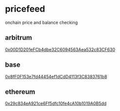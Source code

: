 # pricefeed
onchain price and balance checking

## arbitrum

[0x00D1D201eFCb4dbe32C6094563Aea532c83CF630](https://arbiscan.io/address/0x00D1D201eFCb4dbe32C6094563Aea532c83CF630#code)

## base

[0x8fF0F153e7fd44454ef1dCdD4113f3C8383761b8](https://basescan.org/address/0x8fF0F153e7fd44454ef1dCdD4113f3C8383761b8#code)

## ethereum

[0x29c834eA921ce6Ff5dfc10fe4cA10b1019A0B5dd](https://etherscan.io/address/0x29c834eA921ce6Ff5dfc10fe4cA10b1019A0B5dd#code)
